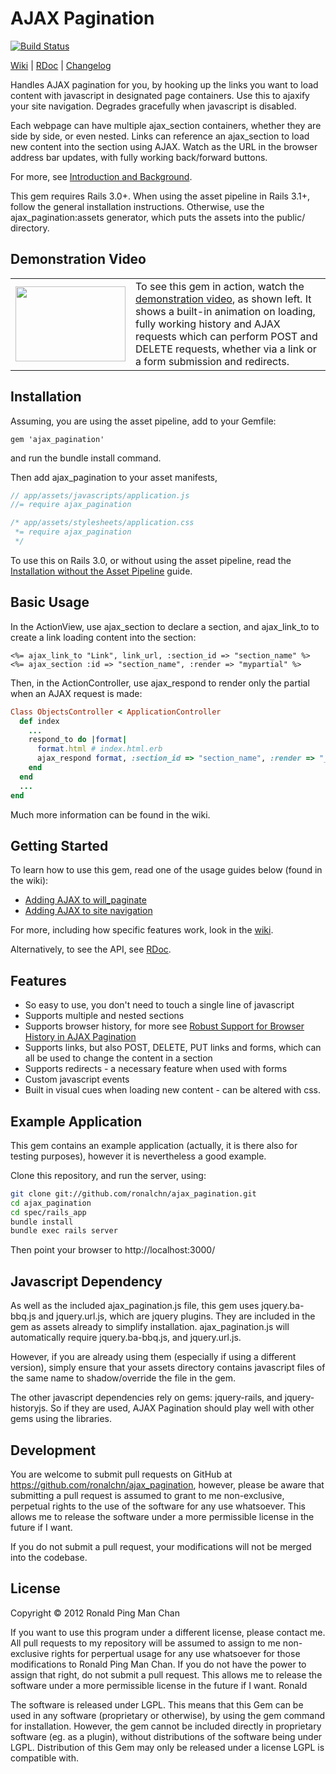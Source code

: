 # AJAX Pagination
[![Build Status](https://secure.travis-ci.org/ronalchn/ajax_pagination.png?branch=master)](http://travis-ci.org/ronalchn/ajax_pagination)

[Wiki](https://github.com/ronalchn/ajax_pagination/wiki) | [RDoc](http://rdoc.info/gems/ajax_pagination/frames) | [Changelog](https://github.com/ronalchn/ajax_pagination/blob/master/CHANGELOG.md)

Handles AJAX pagination for you, by hooking up the links you want to load content with javascript in designated page containers. Use this to ajaxify your site navigation. Degrades gracefully when javascript is disabled.

Each webpage can have multiple ajax_section containers, whether they are side by side, or even nested. Links can reference an ajax_section to load new content into the section using AJAX. Watch as the URL in the browser address bar updates, with fully working back/forward buttons.

For more, see [Introduction and Background](https://github.com/ronalchn/ajax_pagination/wiki/Introduction-and-Background).

This gem requires Rails 3.0+. When using the asset pipeline in Rails 3.1+, follow the general installation instructions. Otherwise, use the ajax_pagination:assets generator, which puts the assets into the public/ directory.

## Demonstration Video
<table>
    <tr>
        <td width="176">
          <a href="http://ronalchn.github.com/ajax_pagination/"><img src="http://ronalchn.github.com/ajax_pagination/videos/ajaxpaginationdemo.gif" width="176" height="120"></a>
        </td>
        <td valign="top">
          To see this gem in action, watch the <a href="http://ronalchn.github.com/ajax_pagination/">demonstration video</a>, as shown left. It shows a built-in animation on loading, fully working history and AJAX requests which can perform POST and DELETE requests, whether via a link or a form submission and redirects.
        </td>
    </tr>
</table>


## Installation
Assuming, you are using the asset pipeline, add to your Gemfile:

    gem 'ajax_pagination'

and run the bundle install command.

Then add ajax_pagination to your asset manifests,

```js
// app/assets/javascripts/application.js
//= require ajax_pagination
```

```css
/* app/assets/stylesheets/application.css
 *= require ajax_pagination
 */
```

To use this on Rails 3.0, or without using the asset pipeline, read the [Installation without the Asset Pipeline](https://github.com/ronalchn/ajax_pagination/wiki/Installing-without-the-Asset-Pipeline) guide.

## Basic Usage
In the ActionView, use ajax_section to declare a section, and ajax_link_to to create a link loading content into the section:

```erb
<%= ajax_link_to "Link", link_url, :section_id => "section_name" %>
<%= ajax_section :id => "section_name", :render => "mypartial" %>
```

Then, in the ActionController, use ajax_respond to render only the partial when an AJAX request is made:

```ruby
Class ObjectsController < ApplicationController
  def index
    ...
    respond_to do |format|
      format.html # index.html.erb
      ajax_respond format, :section_id => "section_name", :render => "_mypartial"
    end
  end
  ...
end
```

Much more information can be found in the wiki.

## Getting Started
To learn how to use this gem, read one of the usage guides below (found in the wiki):

* [Adding AJAX to will_paginate](https://github.com/ronalchn/ajax_pagination/wiki/Adding-AJAX-to-will_paginate)
* [Adding AJAX to site navigation](https://github.com/ronalchn/ajax_pagination/wiki/Adding-AJAX-to-site-navigation)

For more, including how specific features work, look in the [wiki](https://github.com/ronalchn/ajax_pagination/wiki/Home).

Alternatively, to see the API, see [RDoc](http://rdoc.info/gems/ajax_pagination/frames).

## Features

* So easy to use, you don&#39;t need to touch a single line of javascript
* Supports multiple and nested sections
* Supports browser history, for more see [Robust Support for Browser History in AJAX Pagination](https://github.com/ronalchn/ajax_pagination/wiki/Robust-Support-for-Browser-History-in-AJAX-Pagination)
* Supports links, but also POST, DELETE, PUT links and forms, which can all be used to change the content in a section
* Supports redirects - a necessary feature when used with forms
* Custom javascript events
* Built in visual cues when loading new content - can be altered with css.

## Example Application
This gem contains an example application (actually, it is there also for testing purposes), however it is nevertheless a good example.

Clone this repository, and run the server, using:

```sh
git clone git://github.com/ronalchn/ajax_pagination.git
cd ajax_pagination
cd spec/rails_app
bundle install
bundle exec rails server
```

Then point your browser to http://localhost:3000/

## Javascript Dependency
As well as the included ajax_pagination.js file, this gem uses jquery.ba-bbq.js and jquery.url.js, which are jquery plugins. They are included in the gem as assets already to simplify installation. ajax_pagination.js will automatically require jquery.ba-bbq.js, and jquery.url.js.

However, if you are already using them (especially if using a different version), simply ensure that your assets directory contains javascript files of the same name to shadow/override the file in the gem.

The other javascript dependencies rely on gems: jquery-rails, and jquery-historyjs. So if they are used, AJAX Pagination should play well with other gems using the libraries.

## Development
You are welcome to submit pull requests on GitHub at https://github.com/ronalchn/ajax_pagination, however, please be aware that submitting a pull request is assumed to grant to me non-exclusive, perpetual rights to the use of the software for any use whatsoever. This allows me to release the software under a more permissible license in the future if I want.

If you do not submit a pull request, your modifications will not be merged into the codebase.

## License
Copyright © 2012 Ronald Ping Man Chan

If you want to use this program under a different license, please contact me.
All pull requests to my repository will be assumed to assign to me non-exclusive rights for perpertual usage for any use whatsoever for those modifications to Ronald Ping Man Chan. If you do not have the power to assign that right, do not submit a pull request. This allows me to release the software under a more permissible license in the future if I want.
Ronald

The software is released under LGPL. This means that this Gem can be used in any software (proprietary or otherwise), by using the gem command for installation. However, the gem cannot be included directly in proprietary software (eg. as a plugin), without distributions of the software being under LGPL. Distribution of this Gem may only be released under a license LGPL is compatible with.
